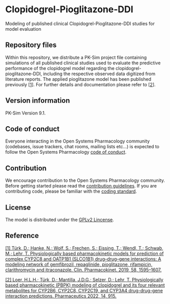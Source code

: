 # Clopidogrel-Pioglitazone-DDI
Modeling of published clinical Clopidogrel-Pioglitazone-DDI studies for model evaluation

## Repository files
Within this repository, we distribute a PK-Sim project file containing simulations of all published clinical studies used to evaluate the predictive performance of the clopidogrel model regarding the clopidogrel-pioglitazone-DDI, including the respective observed data digitized from literature reports. The applied pioglitazone model has been published previously [[1](https://pubmed.ncbi.nlm.nih.gov/31129789/)]. For further details and documentation please refer to [[2](https://www.mdpi.com/1999-4923/14/5/915)].

## Version information

PK-Sim Version 9.1.


## Code of conduct

Everyone interacting in the Open Systems Pharmacology community (codebases, issue trackers, chat rooms, mailing lists etc...) is expected to follow the Open Systems Pharmacology [code of conduct](https://github.com/Open-Systems-Pharmacology/Suite/blob/master/CODE_OF_CONDUCT.md#contributor-covenant-code-of-conduct).

## Contribution

We encourage contribution to the Open Systems Pharmacology community. Before getting started please read the [contribution guidelines](https://github.com/Open-Systems-Pharmacology/Suite/blob/master/CONTRIBUTING.md#ways-to-contribute). If you are contributing code, please be familiar with the [coding standard](https://github.com/Open-Systems-Pharmacology/Suite/blob/master/CODING_STANDARDS.md#visual-studio-settings).

## License 
The model is distributed under the [GPLv2 Lincense](https://github.com/Open-Systems-Pharmacology/Suite/blob/develop/LICENSE).

## Reference
[[1] Türk, D.; Hanke, N.; Wolf, S.; Frechen, S.; Eissing, T.; Wendl, T.; Schwab, M.; Lehr, T. Physiologically based pharmacokinetic
models for prediction of complex CYP2C8 and OATP1B1 (SLCO1B1) drug–drug–gene interactions: A modeling network of
gemfibrozil, repaglinide, pioglitazone, rifampicin, clarithromycin and itraconazole. Clin. Pharmacokinet. 2019, 58, 1595–1607.](https://pubmed.ncbi.nlm.nih.gov/31129789/)

[[2] Loer, H.L.H.; Türk, D.; Mantilla, J.D.G.; Selzer, D.; Lehr, T. Physiologically based pharmacokinetic (PBPK) modeling of clopidogrel and its four relevant metabolites for CYP2B6, CYP2C8, CYP2C19, and CYP3A4 drug-drug-gene interaction predictions. Pharmaceutics 2022, 14, 915.](https://www.mdpi.com/1999-4923/14/5/915)
